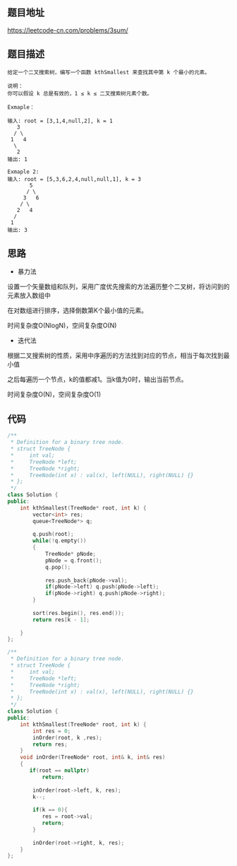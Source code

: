 ## 题目地址
https://leetcode-cn.com/problems/3sum/

## 题目描述
```
给定一个二叉搜索树，编写一个函数 kthSmallest 来查找其中第 k 个最小的元素。

说明：
你可以假设 k 总是有效的，1 ≤ k ≤ 二叉搜索树元素个数。

Exmaple：

输入: root = [3,1,4,null,2], k = 1
   3
  / \
 1   4
  \
   2
输出: 1

Exmaple 2:
输入: root = [5,3,6,2,4,null,null,1], k = 3
       5
      / \
     3   6
    / \
   2   4
  /
 1
输出: 3

```

## 思路

- 暴力法

设置一个矢量数组和队列，采用广度优先搜索的方法遍历整个二叉树，将访问到的元素放入数组中

在对数组进行排序，选择倒数第K个最小值的元素。

时间复杂度O(NlogN)，空间复杂度O(N)

- 迭代法

根据二叉搜索树的性质，采用中序遍历的方法找到对应的节点，相当于每次找到最小值

之后每遍历一个节点，k的值都减1。当k值为0时，输出当前节点。

时间复杂度O(N)，空间复杂度O(1)

## 代码
```c++
/**
 * Definition for a binary tree node.
 * struct TreeNode {
 *     int val;
 *     TreeNode *left;
 *     TreeNode *right;
 *     TreeNode(int x) : val(x), left(NULL), right(NULL) {}
 * };
 */
class Solution {
public:
    int kthSmallest(TreeNode* root, int k) {
        vector<int> res;
        queue<TreeNode*> q;
        
        q.push(root);
        while(!q.empty())
        {
            TreeNode* pNode;
            pNode = q.front();
            q.pop();
            
            res.push_back(pNode->val);
            if(pNode->left) q.push(pNode->left);
            if(pNode->right) q.push(pNode->right);
        }
        
        sort(res.begin(), res.end());
        return res[k - 1];
        
    }
};

```

```c++
/**
 * Definition for a binary tree node.
 * struct TreeNode {
 *     int val;
 *     TreeNode *left;
 *     TreeNode *right;
 *     TreeNode(int x) : val(x), left(NULL), right(NULL) {}
 * };
 */
class Solution {
public:
    int kthSmallest(TreeNode* root, int k) {
        int res = 0;
        inOrder(root, k ,res);
        return res;
    }
    void inOrder(TreeNode* root, int& k, int& res)
    {
       if(root == nullptr)
           return;
        
        inOrder(root->left, k, res);
        k--;
        
        if(k == 0){
           res = root->val;
           return;
        }
        
        inOrder(root->right, k, res);
    }
};
```
